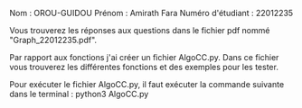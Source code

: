 Nom : OROU-GUIDOU 
Prénom : Amirath Fara
Numéro d'étudiant : 22012235

Vous trouverez les réponses aux questions dans le fichier pdf nommé "Graph_22012235.pdf".

Par rapport aux fonctions j'ai créer un fichier AlgoCC.py. Dans ce fichier vous trouverez les différentes fonctions et des exemples pour les tester.

Pour exécuter le fichier AlgoCC.py, il faut exécuter la commande suivante dans le terminal : python3 AlgoCC.py


                                                    